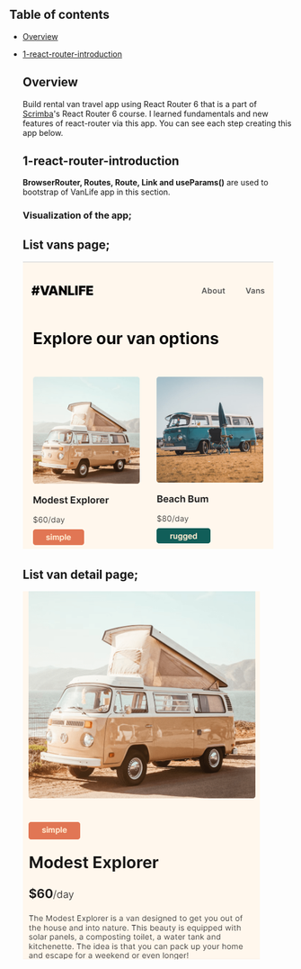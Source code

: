 ## Table of contents

- [Overview](#overview)
- [1-react-router-introduction](#1-react-router-introduction)

  
  ## Overview

  Build rental van travel app using React Router 6 that is a part of [Scrimba](https://scrimba.com/learn/reactrouter6)'s React Router 6 course. I learned fundamentals and new features of react-router via this app.
  You can see each step creating this app below.

  ## 1-react-router-introduction
  **BrowserRouter, Routes, Route, Link and useParams()** are used to bootstrap of VanLife app in this section.

  ### Visualization of the app;
  ## List vans page;

  ![image](./1-react-router-introduction/list-vans.png)
  
  ## List van detail page;
  ![image](./1-react-router-introduction/list-detail.png)
